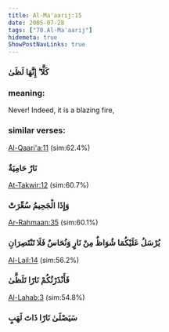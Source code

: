 ```yaml
---
title: Al-Ma'aarij:15
date: 2005-07-28
tags: ["70.Al-Ma'aarij"]
hidemeta: true 
ShowPostNavLinks: true 
---
```

### كَلَّا ۖ إِنَّهَا لَظَىٰ
### meaning: 
Never! Indeed, it is a blazing fire,
### similar verses: 

[Al-Qaari'a:11](/101/11) (sim:62.4%)

### نَارٌ حَامِيَةٌ

[At-Takwir:12](/81/12) (sim:60.7%)

### وَإِذَا الْجَحِيمُ سُعِّرَتْ

[Ar-Rahmaan:35](/55/35) (sim:60.1%)

### يُرْسَلُ عَلَيْكُمَا شُوَاظٌ مِنْ نَارٍ وَنُحَاسٌ فَلَا تَنْتَصِرَانِ

[Al-Lail:14](/92/14) (sim:56.2%)

### فَأَنْذَرْتُكُمْ نَارًا تَلَظَّىٰ

[Al-Lahab:3](/111/3) (sim:54.8%)

### سَيَصْلَىٰ نَارًا ذَاتَ لَهَبٍ
